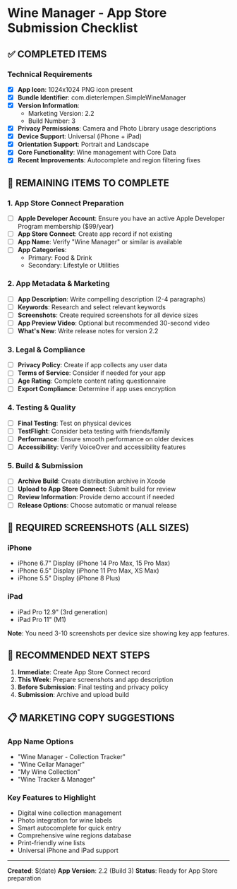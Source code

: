 # Wine Manager - App Store Submission Checklist

## ✅ COMPLETED ITEMS

### Technical Requirements
- [x] **App Icon**: 1024x1024 PNG icon present
- [x] **Bundle Identifier**: com.dieterlempen.SimpleWineManager
- [x] **Version Information**: 
  - Marketing Version: 2.2
  - Build Number: 3
- [x] **Privacy Permissions**: Camera and Photo Library usage descriptions
- [x] **Device Support**: Universal (iPhone + iPad)
- [x] **Orientation Support**: Portrait and Landscape
- [x] **Core Functionality**: Wine management with Core Data
- [x] **Recent Improvements**: Autocomplete and region filtering fixes

## 🔲 REMAINING ITEMS TO COMPLETE

### 1. App Store Connect Preparation
- [ ] **Apple Developer Account**: Ensure you have an active Apple Developer Program membership ($99/year)
- [ ] **App Store Connect**: Create app record if not existing
- [ ] **App Name**: Verify "Wine Manager" or similar is available
- [ ] **App Categories**: 
  - Primary: Food & Drink
  - Secondary: Lifestyle or Utilities

### 2. App Metadata & Marketing
- [ ] **App Description**: Write compelling description (2-4 paragraphs)
- [ ] **Keywords**: Research and select relevant keywords
- [ ] **Screenshots**: Create required screenshots for all device sizes
- [ ] **App Preview Video**: Optional but recommended 30-second video
- [ ] **What's New**: Write release notes for version 2.2

### 3. Legal & Compliance
- [ ] **Privacy Policy**: Create if app collects any user data
- [ ] **Terms of Service**: Consider if needed for your app
- [ ] **Age Rating**: Complete content rating questionnaire
- [ ] **Export Compliance**: Determine if app uses encryption

### 4. Testing & Quality
- [ ] **Final Testing**: Test on physical devices
- [ ] **TestFlight**: Consider beta testing with friends/family
- [ ] **Performance**: Ensure smooth performance on older devices
- [ ] **Accessibility**: Verify VoiceOver and accessibility features

### 5. Build & Submission
- [ ] **Archive Build**: Create distribution archive in Xcode
- [ ] **Upload to App Store Connect**: Submit build for review
- [ ] **Review Information**: Provide demo account if needed
- [ ] **Release Options**: Choose automatic or manual release

## 📱 REQUIRED SCREENSHOTS (ALL SIZES)

### iPhone
- iPhone 6.7" Display (iPhone 14 Pro Max, 15 Pro Max)
- iPhone 6.5" Display (iPhone 11 Pro Max, XS Max)
- iPhone 5.5" Display (iPhone 8 Plus)

### iPad
- iPad Pro 12.9" (3rd generation)
- iPad Pro 11" (M1)

**Note**: You need 3-10 screenshots per device size showing key app features.

## 🎯 RECOMMENDED NEXT STEPS

1. **Immediate**: Create App Store Connect record
2. **This Week**: Prepare screenshots and app description
3. **Before Submission**: Final testing and privacy policy
4. **Submission**: Archive and upload build

## 📋 MARKETING COPY SUGGESTIONS

### App Name Options
- "Wine Manager - Collection Tracker"
- "Wine Cellar Manager"
- "My Wine Collection"
- "Wine Tracker & Manager"

### Key Features to Highlight
- Digital wine collection management
- Photo integration for wine labels
- Smart autocomplete for quick entry
- Comprehensive wine regions database
- Print-friendly wine lists
- Universal iPhone and iPad support

---

**Created**: $(date)
**App Version**: 2.2 (Build 3)
**Status**: Ready for App Store preparation
